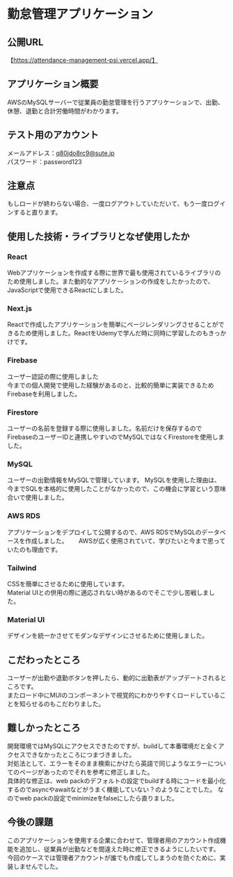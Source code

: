 # 勤怠管理アプリケーション
## 公開URL
【https://attendance-management-psi.vercel.app/】
## アプリケーション概要
AWSのMySQLサーバーで従業員の勤怠管理を行うアプリケーションで、出勤、休憩、退勤と合計労働時間がわかります。
## テスト用のアカウント
メールアドレス：q80jdo8rc9@sute.jp  
パスワード：password123
## 注意点
もしロードが終わらない場合、一度ログアウトしていただいて、もう一度ログインすると直ります。
## 使用した技術・ライブラリとなぜ使用したか
### React
Webアプリケーションを作成する際に世界で最も使用されているライブラリのため使用しました。また動的なアプリケーションの作成をしたかったので、JavaScriptで使用できるReactにしました。
### Next.js
Reactで作成したアプリケーションを簡単にページレンダリングさせることができるため使用しました。ReactをUdemyで学んだ時に同時に学習したのもきっかけです。
### Firebase
ユーザー認証の際に使用しました  
今までの個人開発で使用した経験があるのと、比較的簡単に実装できるためFirebaseを利用しました。
### Firestore
ユーザーの名前を登録する際に使用しました。名前だけを保存するのでFirebaseのユーザーIDと連携しやすいのでMySQLではなくFirestoreを使用しました。
### MySQL
ユーザーの出勤情報をMySQLで管理しています。
MySQLを使用した理由は、今までSQLを本格的に使用したことがなかったので、この機会に学習という意味合いで使用しました。
### AWS RDS
アプリケーションをデプロイして公開するので、AWS RDSでMySQLのデータベースを作成しました。　　
AWSが広く使用されていて、学びたいと今まで思っていたのも理由です。
### Tailwind
CSSを簡単にさせるために使用しています。   
Material UIとの併用の際に適応されない時があるのでそこで少し苦戦しました。
### Material UI
デザインを統一かさせてモダンなデザインにさせるために使用しました。
## こだわったところ
ユーザーが出勤や退勤ボタンを押したら、動的に出勤表がアップデートされるところです。　  
またロード中にMUIのコンポーネントで視覚的にわかりやすくロードしていることを知らせるのもこだわりました。
## 難しかったところ
開発環境ではMySQLにアクセスできたのですが、buildして本番環境だと全くアクセスできなかったところにつまづきました。   
対処法として、エラーをそのまま検索にかけたら英語で同じようなエラーについてのページがあったのでそれを参考に修正しました。   
具体的な修正は、web packのデフォルトの設定でbuildする時にコードを最小化するのでasyncやawaitなどがうまく機能していない？のようなことでした。
なのでweb packの設定でminimizeをfalseにしたら直りました。
## 今後の課題
このアプリケーションを使用する企業に合わせて、管理者用のアカウント作成機能を追加し、従業員が出勤などを間違えた時に修正できるようにしたいです。   
今回のケースでは管理者アカウントが誰でも作成してしまうのを防ぐために、実装しませんでした。
